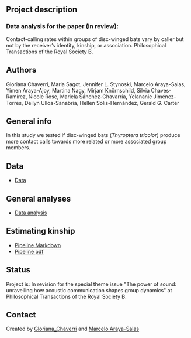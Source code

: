 ## Project description

### Data analysis for the paper (in review):

Contact-calling rates within groups of disc-winged bats vary by caller but not by the receiver’s identity, kinship, or association. Philosophical Transactions of the Royal Society B. 

## Authors
Gloriana Chaverri, Maria Sagot, Jennifer L. Stynoski, Marcelo Araya-Salas, Yimen Araya-Ajoy, Martina Nagy, Mirjam Knörnschild, Silvia Chaves-Ramírez, Nicole Rose, Mariela Sánchez-Chavarría, Yelananie Jiménez-Torres, Deilyn Ulloa-Sanabria, Hellen Solís-Hernández, Gerald G. Carter 

## General info

In this study we tested if disc-winged bats (_Thyroptera tricolor_) produce more contact calls towards more related or more associated group members.

## Data
* [Data](https://github.com/morceglo/Vocal-interactions-Thyroptera-tricolor/tree/main/data)

## General analyses
* [Data analysis](https://rstudio-pubs-static.s3.amazonaws.com/1085969_045d0443dd024cc39c16a26ae9307385.html)

## Estimating kinship
* [Pipeline Markdown](https://github.com/morceglo/Vocal-interactions-Thyroptera-tricolor/blob/Main/scripts/Pipeline%20GBS%20relatedness%20(Thyroptera).md)
* [Pipeline pdf](https://github.com/morceglo/Vocal-interactions-Thyroptera-tricolor/blob/Main/scripts/Pipeline%20GBS%20relatedness%20(Thyroptera).pdf)

## Status
Project is: In revision for the special theme issue "The power of sound: unravelling how acoustic communication shapes group dynamics" at Philosophical Transactions of the Royal Society B.

## Contact
Created by [Gloriana_Chaverri](batcr.com/) and [Marcelo Araya-Salas](marce10.github.io/)
